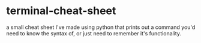 # terminal-cheat-sheet
a small cheat sheet I've made using python that prints out a command you'd need to know the syntax of, or just need to remember it's functionality.
